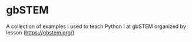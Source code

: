 # gbSTEM

A collection of examples I used to teach Python I at gbSTEM organized by lesson (https://gbstem.org/)
